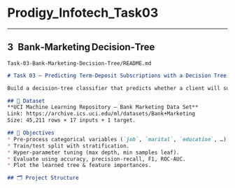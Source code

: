 # Prodigy_Infotech_Task03


---

## 3 Bank‑Marketing Decision‑Tree  
`Task‑03‑Bank‑Marketing‑Decision‑Tree/README.md`

```markdown
# Task 03 – Predicting Term‑Deposit Subscriptions with a Decision Tree

Build a decision‑tree classifier that predicts whether a client will subscribe (`y`) to a term deposit after a tele‑marketing campaign.

## 📂 Dataset  
**UCI Machine Learning Repository – Bank Marketing Data Set**  
Link: https://archive.ics.uci.edu/ml/datasets/Bank+Marketing  
Size: 45,211 rows × 17 inputs + 1 target.

## 🎯 Objectives  
* Pre‑process categorical variables (`job`, `marital`, `education`, …).  
* Train/test split with stratification.  
* Hyper‑parameter tuning (max depth, min samples leaf).  
* Evaluate using accuracy, precision‑recall, F1, ROC‑AUC.  
* Plot the learned tree & feature importances.

## 🗂️ Project Structure

